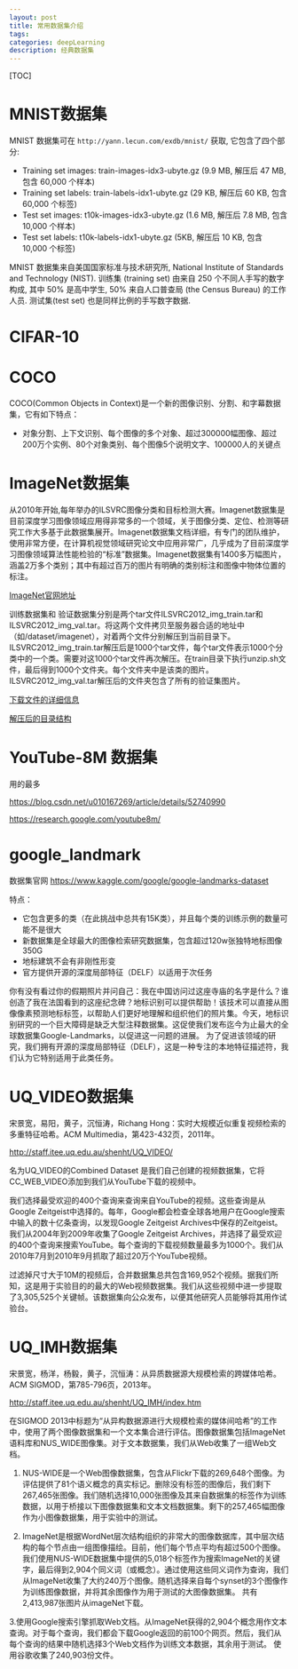 ```yaml
---
layout: post
title: 常用数据集介绍
tags:
categories: deepLearning
description: 经典数据集
---
```


[TOC]

# MNIST数据集

MNIST 数据集可在 `http://yann.lecun.com/exdb/mnist/` 获取, 它包含了四个部分:
* Training set images: train-images-idx3-ubyte.gz (9.9 MB, 解压后 47 MB, 包含 60,000 个样本)
* Training set labels: train-labels-idx1-ubyte.gz (29 KB, 解压后 60 KB, 包含 60,000 个标签)
* Test set images: t10k-images-idx3-ubyte.gz (1.6 MB, 解压后 7.8 MB, 包含 10,000 个样本)
* Test set labels: t10k-labels-idx1-ubyte.gz (5KB, 解压后 10 KB, 包含 10,000 个标签)

MNIST 数据集来自美国国家标准与技术研究所, National Institute of Standards and Technology (NIST). 训练集 (training set) 由来自 250 个不同人手写的数字构成, 其中 50% 是高中学生, 50% 来自人口普查局 (the Census Bureau) 的工作人员. 测试集(test set) 也是同样比例的手写数字数据.

# CIFAR-10

# COCO

COCO(Common Objects in Context)是一个新的图像识别、分割、和字幕数据集，它有如下特点：

* 对象分割、上下文识别、每个图像的多个对象、超过300000幅图像、超过200万个实例、80个对象类别、每个图像5个说明文字、100000人的关键点




# ImageNet数据集

从2010年开始,每年举办的ILSVRC图像分类和目标检测大赛。Imagenet数据集是目前深度学习图像领域应用得非常多的一个领域，关于图像分类、定位、检测等研究工作大多基于此数据集展开。Imagenet数据集文档详细，有专门的团队维护，使用非常方便，在计算机视觉领域研究论文中应用非常广，几乎成为了目前深度学习图像领域算法性能检验的“标准”数据集。Imagenet数据集有1400多万幅图片，涵盖2万多个类别；其中有超过百万的图片有明确的类别标注和图像中物体位置的标注。

[ImageNet官网地址](http://www.image-net.org/signup.php?next=download-images)

训练数据集和         验证数据集分别是两个tar文件ILSVRC2012_img_train.tar和ILSVRC2012_img_val.tar。将这两个文件拷贝至服务器合适的地址中（如/dataset/imagenet），对着两个文件分别解压到当前目录下。
ILSVRC2012_img_train.tar解压后是1000个tar文件，每个tar文件表示1000个分类中的一个类。需要对这1000个tar文件再次解压。在train目录下执行unzip.sh文件，最后得到1000个文件夹。每个文件夹中是该类的图片。ILSVRC2012_img_val.tar解压后的文件夹包含了所有的验证集图片。

[下载文件的详细信息](https://blog.csdn.net/fengbingchun/article/details/88606621)

[解压后的目录结构](https://blog.csdn.net/weixin_43896398/article/details/84762875)

# YouTube-8M 数据集

用的最多

https://blog.csdn.net/u010167269/article/details/52740990

https://research.google.com/youtube8m/

# google_landmark

数据集官网 https://www.kaggle.com/google/google-landmarks-dataset

特点：
*	它包含更多的类（在此挑战中总共有15K类），并且每个类的训练示例的数量可能不是很大
*	新数据集是全球最大的图像检索研究数据集，包含超过120w张独特地标图像350G
*	地标建筑不会有非刚性形变
*	官方提供开源的深度局部特征（DELF）以适用于次任务

你有没有看过你的假期照片并问自己：我在中国访问过这座寺庙的名字是什么？谁创造了我在法国看到的这座纪念碑？地标识别可以提供帮助！该技术可以直接从图像像素预测地标标签，以帮助人们更好地理解和组织他们的照片集。今天，地标识别研究的一个巨大障碍是缺乏大型注释数据集。这促使我们发布迄今为止最大的全球数据集Google-Landmarks，以促进这一问题的进展。
为了促进该领域的研究，我们拥有开源的深度局部特征（DELF），这是一种专注的本地特征描述符，我们认为它特别适用于此类任务。


# UQ_VIDEO数据集

宋景宽，易阳，黄子，沉恒涛，Richang Hong：实时大规模近似重复视频检索的多重特征哈希。ACM Multimedia，第423-432页，2011年。

http://staff.itee.uq.edu.au/shenht/UQ_VIDEO/

名为UQ_VIDEO的Combined Dataset 是我们自己创建的视频数据集，它将CC_WEB_VIDEO添加到我们从YouTube下载的视频中。

我们选择最受欢迎的400个查询来查询来自YouTube的视频。这些查询是从Google Zeitgeist中选择的。每年，Google都会检查全球各地用户在Google搜索中输入的数十亿条查询，以发现Google Zeitgeist Archives中保存的Zeitgeist。我们从2004年到2009年收集了Google Zeitgeist Archives，并选择了最受欢迎的400个查询来搜索YouTube。每个查询的下载视频数量最多为1000个。我们从2010年7月到2010年9月抓取了超过20万个YouTube视频。

过滤掉尺寸大于10M的视频后，合并数据集总共包含169,952个视频。据我们所知，这是用于实验目的的最大的Web视频数据集。我们从这些视频中进一步提取了3,305,525个关键帧。该数据集向公众发布，以便其他研究人员能够将其用作试验台。

# UQ_IMH数据集

宋景宽，杨洋，杨毅，黄子，沉恒涛：从异质数据源大规模检索的跨媒体哈希。ACM SIGMOD，第785-796页，2013年。

http://staff.itee.uq.edu.au/shenht/UQ_IMH/index.htm

在SIGMOD 2013中标题为“从异构数据源进行大规模检索的媒体间哈希”的工作中，使用了两个图像数据集和一个文本集合进行评估。图像数据集包括ImageNet语料库和NUS_WIDE图像集。对于文本数据集，我们从Web收集了一组Web文档。

1. NUS-WIDE是一个Web图像数据集，包含从Flickr下载的269,648个图像。为评估提供了81个语义概念的真实标记。删除没有标签的图像后，我们剩下267,465张图像。我们随机选择10,000张图像及其来自数据集的标签作为训练数据，以用于桥接以下图像数据集和文本文档数据集。剩下的257,465幅图像作为小图像数据集，用于实验中的测试。

2. ImageNet是根据WordNet层次结构组织的非常大的图像数据库，其中层次结构的每个节点由一组图像描绘。目前，他们每个节点平均有超过500个图像。我们使用NUS-WIDE数据集中提供的5,018个标签作为搜索ImageNet的关键字，最后得到2,904个同义词（或概念）。通过使用这些同义词作为查询，我们从ImageNet收集了大约240万个图像。随机选择来自每个synset的3个图像作为训练图像数据，并将其余图像作为用于测试的大图像数据集。
共有2,413,987张图片从imageNet下载。

3.使用Google搜索引擎抓取Web文档。从ImageNet获得的2,904个概念用作文本查询。对于每个查询，我们都会下载Google返回的前100个网页。然后，我们从每个查询的结果中随机选择3个Web文档作为训练文本数据，其余用于测试。
使用谷歌收集了240,903份文件。
